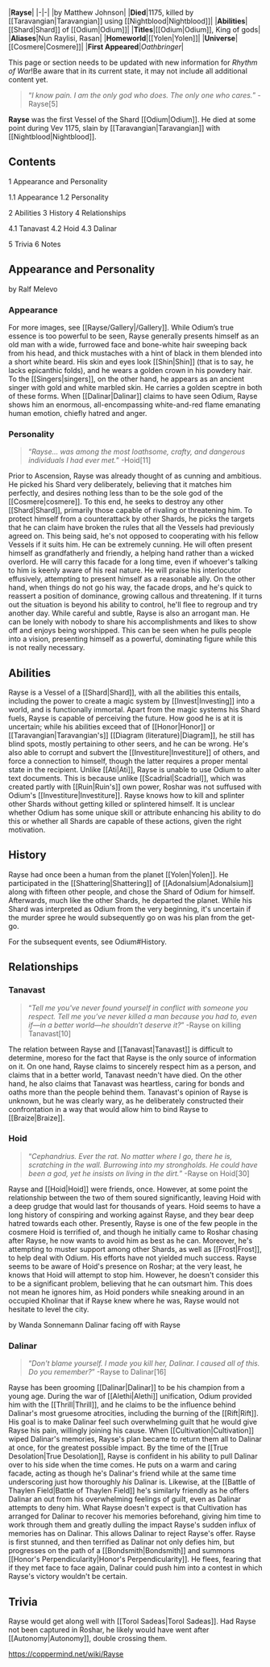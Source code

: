 

|**Rayse**|
|-|-|
|by Matthew Johnson|
|**Died**|1175, killed by [[Taravangian\|Taravangian]] using [[Nightblood\|Nightblood]]|
|**Abilities**|[[Shard\|Shard]] of [[Odium\|Odium]]|
|**Titles**|[[Odium\|Odium]], King of gods|
|**Aliases**|Nun Raylisi, Rasan|
|**Homeworld**|[[Yolen\|Yolen]]|
|**Universe**|[[Cosmere\|Cosmere]]|
|**First Appeared**|*Oathbringer*|

This page or section needs to be updated with new information for *Rhythm of War*!Be aware that in its current state, it may not include all additional content yet.

>“*I know pain. I am the only god who does. The only one who cares.*”
\-Rayse[5]


**Rayse** was the first Vessel of the Shard [[Odium\|Odium]]. He died at some point during Vev 1175, slain by [[Taravangian\|Taravangian]] with [[Nightblood\|Nightblood]].

## Contents

1 Appearance and Personality

1.1 Appearance
1.2 Personality


2 Abilities
3 History
4 Relationships

4.1 Tanavast
4.2 Hoid
4.3 Dalinar


5 Trivia
6 Notes


## Appearance and Personality
 by  Ralf Melevo 
### Appearance
For more images, see [[Rayse/Gallery\|/Gallery]].
While Odium’s true essence is too powerful to be seen, Rayse generally presents himself as an old man with a wide, furrowed face and bone-white hair sweeping back from his head, and thick mustaches with a hint of black in them blended into a short white beard. His skin and eyes look [[Shin\|Shin]] (that is to say, he lacks epicanthic folds), and he wears a golden crown in his powdery hair.
To the [[Singers\|singers]], on the other hand, he appears as an ancient singer with gold and white marbled skin. He carries a golden sceptre in both of these forms.
When [[Dalinar\|Dalinar]] claims to have seen Odium, Rayse shows him an enormous, all-encompassing white-and-red flame emanating human emotion, chiefly hatred and anger.

### Personality
>“*Rayse... was among the most loathsome, crafty, and dangerous individuals I had ever met.*”
\-Hoid[11]


Prior to Ascension, Rayse was already thought of as cunning and ambitious. He picked his Shard very deliberately, believing that it matches him perfectly, and desires nothing less than to be the sole god of the [[Cosmere\|cosmere]]. To this end, he seeks to destroy any other [[Shard\|Shard]], primarily those capable of rivaling or threatening him. To protect himself from a counterattack by other Shards, he picks the targets that he can claim have broken the rules that all the Vessels had previously agreed on. This being said, he's not opposed to cooperating with his fellow Vessels if it suits him.
He can be extremely cunning. He will often present himself as grandfatherly and friendly, a helping hand rather than a wicked overlord. He will carry this facade for a long time, even if whoever's talking to him is keenly aware of his real nature. He will praise his interlocutor effusively, attempting to present himself as a reasonable ally. On the other hand, when things do not go his way, the facade drops, and he's quick to reassert a position of dominance, growing callous and threatening. If it turns out the situation is beyond his ability to control, he'll flee to regroup and try another day.
While careful and subtle, Rayse is also an arrogant man. He can be lonely with nobody to share his accomplishments and likes to show off and enjoys being worshipped. This can be seen when he pulls people into a vision, presenting himself as a powerful, dominating figure while this is not really necessary.

## Abilities
Rayse is a Vessel of a [[Shard\|Shard]], with all the abilities this entails, including the power to create a magic system by [[Invest\|Investing]] into a world, and is functionally immortal.
Apart from the magic systems his Shard fuels, Rayse is capable of perceiving the future. How good he is at it is uncertain; while his abilities exceed that of [[Honor\|Honor]] or [[Taravangian\|Taravangian's]] [[Diagram (literature)\|Diagram]], he still has blind spots, mostly pertaining to other seers, and he can be wrong. He's also able to corrupt and subvert the [[Investiture\|Investiture]] of others, and force a connection to himself, though the latter requires a proper mental state in the recipient.
Unlike [[Ati\|Ati]], Rayse is unable to use Odium to alter text documents. This is because unlike [[Scadrial\|Scadrial]], which was created partly with [[Ruin\|Ruin's]] own power, Roshar was not suffused with Odium's [[Investiture\|Investiture]].
Rayse knows how to kill and splinter other Shards without getting killed or splintered himself. It is unclear whether Odium has some unique skill or attribute enhancing his ability to do this or whether all Shards are capable of these actions, given the right motivation.

## History
Rayse had once been a human from the planet [[Yolen\|Yolen]]. He participated in the [[Shattering\|Shattering]] of [[Adonalsium\|Adonalsium]] along with fifteen other people, and chose the Shard of Odium for himself. Afterwards, much like the other Shards, he departed the planet. While his Shard was interpreted as Odium from the very beginning, it's uncertain if the murder spree he would subsequently go on was his plan from the get-go.

For the subsequent events, see Odium#History.
## Relationships
### Tanavast
>“*Tell me you've never found yourself in conflict with someone you respect. Tell me you’ve never killed a man because you had to, even if—in a better world—he shouldn’t deserve it?*”
\-Rayse on killing Tanavast[10]


The relation between Rayse and [[Tanavast\|Tanavast]] is difficult to determine, moreso for the fact that Rayse is the only source of information on it. On one hand, Rayse claims to sincerely respect him as a person, and claims that in a better world, Tanavast needn't have died. On the other hand, he also claims that Tanavast was heartless, caring for bonds and oaths more than the people behind them. Tanavast's opinion of Rayse is unknown, but he was clearly wary, as he deliberately constructed their confrontation in a way that would allow him to bind Rayse to [[Braize\|Braize]].

### Hoid
>“*Cephandrius. Ever the rat. No matter where I go, there he is, scratching in the wall. Burrowing into my strongholds. He could have been a god, yet he insists on living in the dirt.*”
\-Rayse on Hoid[30]


Rayse and [[Hoid\|Hoid]] were friends, once. However, at some point the relationship between the two of them soured significantly, leaving Hoid with a deep grudge that would last for thousands of years. Hoid seems to have a long history of conspiring and working against Rayse, and they bear deep hatred towards each other. Presently, Rayse is one of the few people in the cosmere Hoid is terrified of, and though he initially came to Roshar chasing after Rayse, he now wants to avoid him as best as he can. Moreover, he's attempting to muster support among other Shards, as well as [[Frost\|Frost]], to help deal with Odium. His efforts have not yielded much success.
Rayse seems to be aware of Hoid's presence on Roshar; at the very least, he knows that Hoid will attempt to stop him. However, he doesn't consider this to be a significant problem, believing that he can outsmart him. This does not mean he ignores him, as Hoid ponders while sneaking around in an occupied Kholinar that if Rayse knew where he was, Rayse would not hesitate to level the city.

 by  Wanda Sonnemann  Dalinar facing off with Rayse
### Dalinar
>“*Don't blame yourself. I made you kill her, Dalinar. I caused all of this. Do you remember?*”
\-Rayse to Dalinar[16]


Rayse has been grooming [[Dalinar\|Dalinar]] to be his champion from a young age. During the war of [[Alethi\|Alethi]] unification, Odium provided him with the [[Thrill\|Thrill]], and he claims to be the influence behind Dalinar's most gruesome atrocities, including the burning of the [[Rift\|Rift]]. His goal is to make Dalinar feel such overwhelming guilt that he would give Rayse his pain, willingly joining his cause. When [[Cultivation\|Cultivation]] wiped Dalinar's memories, Rayse's plan became to return them all to Dalinar at once, for the greatest possible impact.
By the time of the [[True Desolation\|True Desolation]], Rayse is confident in his ability to pull Dalinar over to his side when the time comes. He puts on a warm and caring facade, acting as though he's Dalinar's friend while at the same time underscoring just how thoroughly *his* Dalinar is. Likewise, at the [[Battle of Thaylen Field\|Battle of Thaylen Field]] he's similarly friendly as he offers Dalinar an out from his overwhelming feelings of guilt, even as Dalinar attempts to deny him.
What Rayse doesn't expect is that Cultivation has arranged for Dalinar to recover his memories beforehand, giving him time to work through them and greatly dulling the impact Rayse's sudden influx of memories has on Dalinar. This allows Dalinar to reject Rayse's offer. Rayse is first stunned, and then terrified as Dalinar not only defies him, but progresses on the path of a [[Bondsmith\|Bondsmith]] and summons [[Honor's Perpendicularity\|Honor's Perpendicularity]]. He flees, fearing that if they met face to face again, Dalinar could push him into a contest in which Rayse's victory wouldn't be certain.

## Trivia
Rayse would get along well with [[Torol Sadeas\|Torol Sadeas]].
Had Rayse not been captured in Roshar, he likely would have went after [[Autonomy\|Autonomy]], double crossing them.


https://coppermind.net/wiki/Rayse